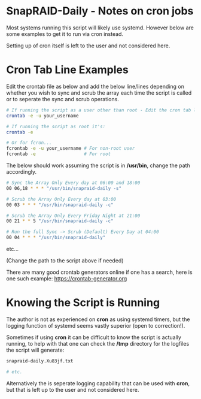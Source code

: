 # SnapRAID-Daily - Notes on cron jobs

Most systems running this script will likely use systemd.
However below are some examples to get it to run via cron
instead.

Setting up of cron itself is left to the user and not considered here.

# Cron Tab Line Examples

Edit the crontab file as below and add the below line/lines depending on whether you wish to sync and scrub the
array each time the script is called or to seperate the sync and scrub operations.

```bash
# If running the script as a user other than root - Edit the cron tab like so:
crontab -e -u your_username

# If running the script as root it's:
crontab -e

# Or for fcron...
fcrontab -e -u your_username # For non-root user
fcrontab -e                  # For root
```

The below should work assuming the script is in **/usr/bin**, change the path accordingly.

```bash
# Sync the Array Only Every day at 06:00 and 18:00
00 06,18 * * * "/usr/bin/snapraid-daily -s"

# Scrub the Array Only Every day at 03:00
00 03 * * * "/usr/bin/snapraid-daily -c"

# Scrub the Array Only Every Friday Night at 21:00
00 21 * * 5 "/usr/bin/snapraid-daily -c"

# Run the full Sync -> Scrub (Default) Every Day at 04:00
00 04 * * * "/usr/bin/snapraid-daily"
```

etc...

(Change the path to the script above if needed)

There are many good crontab generators online if one has a search,
here is one such example:
https://crontab-generator.org

# Knowing the Script is Running

The author is not as experienced on **cron** as using systemd timers, but the logging function of systemd seems vastly superior (open to correction!).

Sometimes if using **cron** it can be difficult to know the script is actually running, to help with that one can check the **/tmp** directory for the logfiles
the script will generate:   

```bash
snapraid-daily.Xu83jf.txt

# etc.
```

Alternatively the is seperate logging capability that can be used with **cron**, but that is left up to the user and not considered here.

